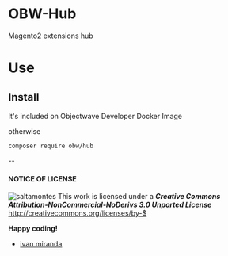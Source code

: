 # OBW-Hub

Magento2 extensions hub

# Use


## Install

It's included on Objectwave Developer Docker Image

otherwise

```
composer require obw/hub
```

--

#### NOTICE OF LICENSE
![saltamontes](https://i.creativecommons.org/l/by-nc-nd/3.0/88x31.png)
This work is licensed under a ***Creative Commons Attribution-NonCommercial-NoDerivs 3.0 Unported License*** http://creativecommons.org/licenses/by-$

**Happy coding!**
- [ivan miranda](http://ivanmiranda.me)
